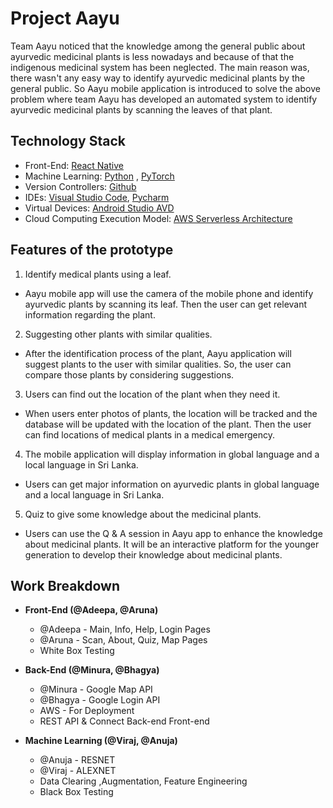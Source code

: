 # Project Aayu 

Team Aayu noticed that the knowledge among the general public about ayurvedic medicinal plants is less nowadays and because of that the indigenous medicinal system has been neglected. The main reason was, there wasn't any easy way to identify ayurvedic medicinal plants by the general public. So Aayu mobile application is introduced to solve the above problem where team Aayu has developed an automated system to identify ayurvedic medicinal plants by scanning the leaves of that plant.

## Technology Stack

 - Front-End: [React Native](https://reactnative.dev/)
 - Machine Learning: [Python](https://www.python.org/) , [PyTorch](https://www.python.org/)
 - Version Controllers: [Github](https://github.com/)
 - IDEs: [Visual Studio Code](https://code.visualstudio.com/), [Pycharm](https://www.jetbrains.com/pycharm/)
 - Virtual Devices: [Android Studio AVD](https://developer.android.com/studio)
 - Cloud Computing Execution Model: [AWS Serverless Architecture](https://aws.amazon.com/)
 
 ## Features of the prototype
 1.  Identify medical plants using a leaf.
    

-   Aayu mobile app will use the camera of the mobile phone and identify ayurvedic plants by scanning its leaf. Then the user can get relevant information regarding the plant.
    

2.  Suggesting other plants with similar qualities.
    

-   After the identification process of the plant, Aayu application will suggest plants to the user with similar qualities. So, the user can compare those plants by considering suggestions.
    

3.  Users can find out the location of the plant when they need it.
    

-   When users enter photos of plants, the location will be tracked and the database will be updated with the location of the plant. Then the user can find locations of medical plants in a medical emergency.
    

4.  The mobile application will display information in global language and a local language in Sri Lanka.
    

-   Users can get major information on ayurvedic plants in global language and a local language in Sri Lanka.
    

5.  Quiz to give some knowledge about the medicinal plants.
    

-   Users can use the Q & A session in Aayu app to enhance the knowledge about medicinal plants. It will be an interactive platform for the younger generation to develop their knowledge about medicinal plants.

## Work Breakdown

 - **Front-End (@Adeepa, @Aruna)**
	 - @Adeepa - Main, Info, Help, Login Pages
	 - @Aruna - Scan, About, Quiz, Map Pages
	 - White Box Testing
	
- **Back-End (@Minura, @Bhagya)**
	- @Minura - Google Map API
	- @Bhagya - Google Login API
	- AWS - For Deployment
	- REST API & Connect Back-end Front-end

- **Machine Learning (@Viraj, @Anuja)**
	- @Anuja - RESNET
	- @Viraj - ALEXNET
	- Data Clearing ,Augmentation, Feature Engineering
	- Black Box Testing






